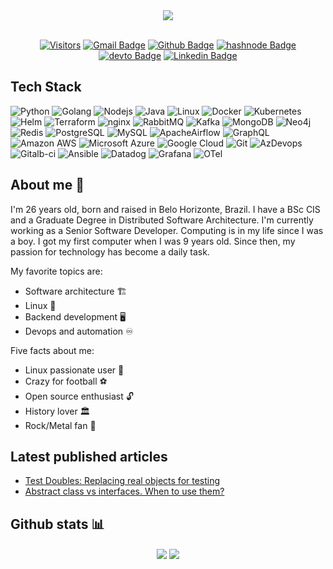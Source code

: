 <div align="center">
<img src="https://media.tenor.com/EJ5ezT8nTdoAAAAC/hello-there-obi-wan.gif" />
<br/><br/>

[![Visitors](https://api.visitorbadge.io/api/visitors?path=https%3A%2F%2Fgithub.com%2Frellyson%2Frellyson&label=Visitors&labelColor=%2328204d&countColor=%231a1919&style=flat&labelStyle=lower)](https://visitorbadge.io/status?path=https%3A%2F%2Fgithub.com%2Frellyson%2Frellyson)
[![Gmail Badge](https://img.shields.io/static/v1?message=rellysonsilva@gmail.com&logo=gmail&labelColor=C71610&color=C71610&logoColor=white&label=%20)](mailto:rellysonsilva@gmail.com)
[![Github Badge](https://img.shields.io/static/v1?message=rellyson&logo=github&labelColor=333&color=333&logoColor=white&label=%20)](https://github.com/rellyson)
[![hashnode Badge](https://img.shields.io/static/v1?message=rellyson&logo=hashnode&labelColor=0f0f0f&color=0f0f0f&logoColor=3693FF&label=%20)](https://rellyson.hashnode.dev/)
[![devto Badge](https://img.shields.io/static/v1?message=rellyson&logo=dev.to&labelColor=0f0f0f&color=0f0f0f&logoColor=white&label=%20)](https://dev.to.com/rellyson)
[![Linkedin Badge](https://img.shields.io/static/v1?message=rellysonsilva&logo=linkedin&labelColor=1182c3&color=1182c3&logoColor=white&label=%20)](https://www.linkedin.com/in/rellysonsilva/)
</div>

## Tech Stack

![Python](https://img.shields.io/badge/-Python-1c1c1c?style=flat-square&logo=Python)
![Golang](https://img.shields.io/badge/-Golang-007ACC?style=flat-square&logo=go)
![Nodejs](https://img.shields.io/badge/-Nodejs-1c1c1c?style=flat-square&logo=Node.js)
![Java](https://img.shields.io/badge/-Java-1c1c1c?style=flat-square&logo=openjdk)
![Linux](https://img.shields.io/badge/-Linux-black?style=flat-square&logo=linux)
![Docker](https://img.shields.io/badge/-Docker-1c1c1c?style=flat-square&logo=docker)
![Kubernetes](https://img.shields.io/badge/-Kubernetes-1c1c1c?style=flat-square&logo=kubernetes)
![Helm](https://img.shields.io/badge/-Helm-blue?style=flat-square&logo=helm)
![Terraform](https://img.shields.io/badge/-Terraform-473dba?style=flat-square&logo=terraform)
![nginx](https://img.shields.io/badge/-NGINX-009137?style=flat-square&logo=nginx)
![RabbitMQ](https://img.shields.io/badge/-RabbitMQ-9e4b1b?style=flat-square&logo=rabbitmq)
![Kafka](https://img.shields.io/badge/-Apache%20Kafka-1c1c1c?style=flat-square&logo=apache-kafka)
![MongoDB](https://img.shields.io/badge/-MongoDB-1c1c1c?style=flat-square&logo=mongodb)
![Neo4j](https://img.shields.io/badge/-Neo4j-29385c?style=flat-square&logo=neo4j)
![Redis](https://img.shields.io/badge/-Redis-1c1c1c?style=flat-square&logo=Redis)
![PostgreSQL](https://img.shields.io/badge/-PostgreSQL-1c1c1c?style=flat-square&logo=postgresql)
![MySQL](https://img.shields.io/badge/-MySQL-1c1c1c?style=flat-square&logo=mysql)
![ApacheAirflow](https://img.shields.io/badge/-Apache%20Airflow-0b7986?style=flat-square&logo=apacheairflow)
![GraphQL](https://img.shields.io/badge/-GraphQL-E10098?style=flat-square&logo=graphql)
![Amazon AWS](https://img.shields.io/badge/Amazon%20AWS-232F3E?style=flat-square&logo=amazon-aws)
![Microsoft Azure](https://img.shields.io/badge/Microsoft%20Azure-004589?style=flat-square&logo=microsoft-azure)
![Google Cloud](https://img.shields.io/badge/Google%20Cloud-black?style=flat-square&logo=google-cloud)
![Git](https://img.shields.io/badge/-Git-orange?style=flat-square&logo=git)
![AzDevops](https://img.shields.io/badge/-Azure%20Devops-0072c9?style=flat-square&logo=azuredevops)
![Gitalb-ci](https://img.shields.io/badge/-Gitlab%20CI-1c4e95?style=flat-square&logo=gitlab)
![Ansible](https://img.shields.io/badge/-Ansible-333?style=flat-square&logo=ansible)
![Datadog](https://img.shields.io/badge/-Datadog-49295c?style=flat-square&logo=datadog)
![Grafana](https://img.shields.io/badge/-Grafana-1c191b?style=flat-square&logo=grafana)
![OTel](https://img.shields.io/badge/-Open%20Telemetry-475aa2?style=flat-square&logo=opentelemetry)

## About me 🤔

I'm 26 years old, born and raised in Belo Horizonte, Brazil. I have a BSc CIS and a Graduate Degree in Distributed Software Architecture. I'm currently working as a Senior Software Developer.
Computing is in my life since I was a boy. I got my first computer when I was 9 years old. Since then, my passion for technology has become a daily task.

My favorite topics are:
- Software architecture 🏗️
- Linux 🐧
- Backend development 🖥️
- Devops and automation ♾️

Five facts about me:
- Linux passionate user 🐧
- Crazy for football ⚽
- Open source enthusiast 🔓
- History lover 🏛️
- Rock/Metal fan 🤘

## Latest published articles
<!-- BLOG-POST-LIST:START -->
- [Test Doubles: Replacing real objects for testing](https://dev.to/rellyson/test-doubles-replacing-real-objects-for-testing-2pfg)
- [Abstract class vs interfaces. When to use them?](https://dev.to/rellyson/abstract-class-vs-interfaces-when-to-use-them-1d68)
<!-- BLOG-POST-LIST:END -->

## Github stats 📊
<div align="center" width="100%">
  <img align="center" src="https://github-readme-stats.vercel.app/api/top-langs/?username=rellyson&hide=scss,css,html,tex&title_color=ffffff&text_color=c9cacc&icon_color=2bbc8a&bg_color=0d1117&langs_count=5" />
  <img align="center" src="https://github-readme-stats.vercel.app/api?username=rellyson&show_icons=true&line_height=40&count_private=true&title_color=ffffff&text_color=c9cacc&icon_color=2bbc8a&bg_color=0d1117" />
</div>
